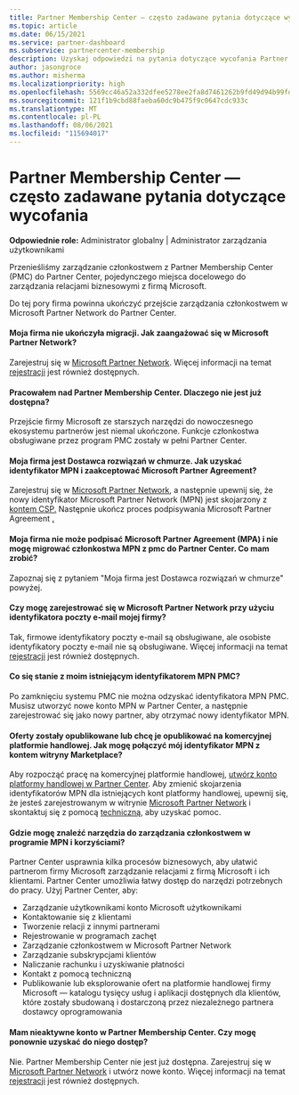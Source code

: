 ```yaml
---
title: Partner Membership Center — często zadawane pytania dotyczące wycofania
ms.topic: article
ms.date: 06/15/2021
ms.service: partner-dashboard
ms.subservice: partnercenter-membership
description: Uzyskaj odpowiedzi na pytania dotyczące wycofania Partner Membership Center (PMC) i przejścia do Partner Center.
author: jasongroce
ms.author: misherma
ms.localizationpriority: high
ms.openlocfilehash: 5569cc46a52a332dfee5278ee2fa8d7461262b9fd49d94b99fd682dc3f913820
ms.sourcegitcommit: 121f1b9cbd88faeba60dc9b475f9c0647cdc933c
ms.translationtype: MT
ms.contentlocale: pl-PL
ms.lasthandoff: 08/06/2021
ms.locfileid: "115694017"
---
```

# <a name="partner-membership-center-retirement-faq"></a>Partner Membership Center — często zadawane pytania dotyczące wycofania
**Odpowiednie role:** Administrator globalny | Administrator zarządzania użytkownikami

Przenieśliśmy zarządzanie członkostwem z Partner Membership Center (PMC) do Partner Center, pojedynczego miejsca docelowego do zarządzania relacjami biznesowymi z firmą Microsoft. 

Do tej pory firma powinna ukończyć przejście zarządzania członkostwem w Microsoft Partner Network do Partner Center.

#### <a name="my-company-has-not-completed-migration-how-do-we-engage-with-the-microsoft-partner-network"></a>Moja firma nie ukończyła migracji. Jak zaangażować się w Microsoft Partner Network?
Zarejestruj się w [Microsoft Partner Network](https://partner.microsoft.com/dashboard/account/v3/enrollment/introduction/partnership). Więcej informacji na temat [rejestracji](mpn-create-a-partner-center-account.md) jest również dostępnych. 

#### <a name="i-have-been-working-in-partner-membership-center-why-is-it-no-longer-available"></a>Pracowałem nad Partner Membership Center. Dlaczego nie jest już dostępna?
Przejście firmy Microsoft ze starszych narzędzi do nowoczesnego ekosystemu partnerów jest niemal ukończone. Funkcje członkostwa obsługiwane przez program PMC zostały w pełni Partner Center.

#### <a name="my-company-is-a-cloud-solution-provider-how-do-we-get-an-mpn-id-and-accept-the-microsoft-partner-agreement"></a>Moja firma jest Dostawca rozwiązań w chmurze. Jak uzyskać identyfikator MPN i zaakceptować Microsoft Partner Agreement?
Zarejestruj się w [Microsoft Partner Network](https://partner.microsoft.com/dashboard/account/v3/enrollment/introduction/partnership), a następnie upewnij się, że nowy identyfikator Microsoft Partner Network (MPN) jest skojarzony z [kontem CSP.](update-your-partner-profile.md#update-your-mpn-id-associated-with-your-csp-account) Następnie ukończ proces podpisywania Microsoft Partner Agreement [.](microsoft-partner-agreement.md)

#### <a name="my-company-is-blocked-from-signing-the-microsoft-partner-agreement-mpa-and-i-am-unable-to-migrate-my-mpn-membership-from-pmc-to-partner-center-what-should-i-do"></a>Moja firma nie może podpisać Microsoft Partner Agreement (MPA) i nie mogę migrować członkostwa MPN z pmc do Partner Center. Co mam zrobić?
Zapoznaj się z pytaniem "Moja firma jest Dostawca rozwiązań w chmurze" powyżej.

#### <a name="can-i-enroll-into-microsoft-partner-network-with-my-company-email-id"></a>Czy mogę zarejestrować się w Microsoft Partner Network przy użyciu identyfikatora poczty e-mail mojej firmy?
Tak, firmowe identyfikatory poczty e-mail są obsługiwane, ale osobiste identyfikatory poczty e-mail nie są obsługiwane. Więcej informacji na temat [rejestracji](mpn-create-a-partner-center-account.md) jest również dostępnych. 

#### <a name="what-will-happen-to-my-existing-pmc-mpn-id"></a>Co się stanie z moim istniejącym identyfikatorem MPN PMC?
Po zamknięciu systemu PMC nie można odzyskać identyfikatora MPN PMC. Musisz utworzyć nowe konto MPN w Partner Center, a następnie zarejestrować się jako nowy partner, aby otrzymać nowy identyfikator MPN.

#### <a name="i-have-published-or-want-to-publish-offers-in-the-commercial-marketplace-how-do-i-connect-my-mpn-id-to-my-marketplace-account"></a>Oferty zostały opublikowane lub chcę je opublikować na komercyjnej platformie handlowej. Jak mogę połączyć mój identyfikator MPN z kontem witryny Marketplace?
Aby rozpocząć pracę na komercyjnej platformie handlowej, [utwórz konto platformy handlowej w Partner Center](/azure/marketplace/create-account).
Aby zmienić skojarzenia identyfikatorów MPN dla istniejących kont platformy handlowej, upewnij się, że jesteś zarejestrowanym w witrynie [Microsoft Partner Network](https://partner.microsoft.com/dashboard/account/v3/enrollment/introduction/partnership) i skontaktuj się z pomocą [techniczną,](https://partner.microsoft.com/support/?stage=2&topicid=e82f5aba-2576-3124-37e5-437532a50626) aby uzyskać pomoc.

#### <a name="where-can-i-find-the-tools-to-manage-my-mpn-membership-and-benefits"></a>Gdzie mogę znaleźć narzędzia do zarządzania członkostwem w programie MPN i korzyściami?
Partner Center usprawnia kilka procesów biznesowych, aby ułatwić partnerom firmy Microsoft zarządzanie relacjami z firmą Microsoft i ich klientami. Partner Center umożliwia łatwy dostęp do narzędzi potrzebnych do pracy. Użyj Partner Center, aby:
* Zarządzanie użytkownikami konto Microsoft użytkownikami
* Kontaktowanie się z klientami
* Tworzenie relacji z innymi partnerami
* Rejestrowanie w programach zachęt
* Zarządzanie członkostwem w Microsoft Partner Network
* Zarządzanie subskrypcjami klientów
* Naliczanie rachunku i uzyskiwanie płatności
* Kontakt z pomocą techniczną
* Publikowanie lub eksplorowanie ofert na platformie handlowej firmy Microsoft — katalogu tysięcy usług i aplikacji dostępnych dla klientów, które zostały sbudowaną i dostarczoną przez niezależnego partnera dostawcy oprogramowania

#### <a name="i-have-an-inactive-account-in-partner-membership-center-can-i-re-gain-access-to-it"></a>Mam nieaktywne konto w Partner Membership Center. Czy mogę ponownie uzyskać do niego dostęp? 
Nie. Partner Membership Center nie jest już dostępna. Zarejestruj się w [Microsoft Partner Network](https://partner.microsoft.com/dashboard/account/v3/enrollment/introduction/partnership) i utwórz nowe konto. Więcej informacji na temat [rejestracji](mpn-create-a-partner-center-account.md) jest również dostępnych.

